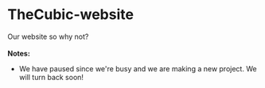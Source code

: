 # TheCubic-website
Our website so why not?<br />
<br />
**Notes:**<br />
- We have paused since we're busy and we are making a new project. We will turn back soon!
